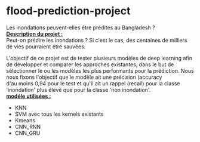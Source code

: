 # flood-prediction-project
Les inondations peuvent-elles être prédites au Bangladesh ?</br>
<u><b>Description du projet :</b></u></br>
Peut-on prédire les inondations ? Si c'est le cas, des centaines de milliers de vies pourraient être sauvées.</br>

L'objectif de ce projet est de tester plusieurs modèles de deep learning afin de développer et comparer les approches existantes, dans le but de sélectionner le ou les modèles les plus performants pour la prédiction. Nous nous fixons l'objectif que le modèle ait une précision (accuracy</br>d'au moins 0,94 pour le test et qu'il ait un rappel (recall) pour la classe 'inondation' plus élevé que pour la classe 'non inondation'.</br>
<u><b>modéle utilisées :</b></u></br>
<ul>
    <li>KNN</li>
    <li>SVM avec tous les kernels existants</li>
    <li>Kmeans</li>
    <li>CNN_RNN</li>
    <li>CNN_GRU</li>
</ul>

